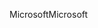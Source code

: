 <span data-ttu-id="7c701-101">Microsoft</span><span class="sxs-lookup"><span data-stu-id="7c701-101">Microsoft</span></span>